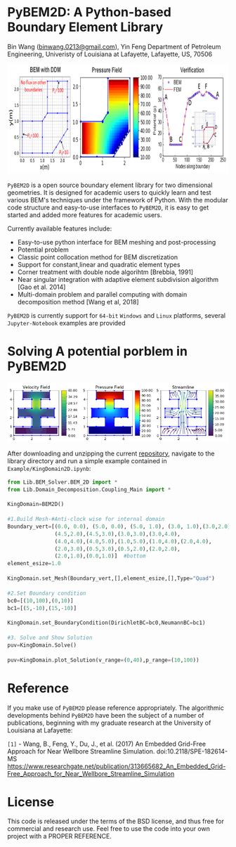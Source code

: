 PyBEM2D: A Python-based Boundary Element Library
==============================================================================================
Bin Wang (binwang.0213@gmail.com), Yin Feng
Department of Petroleum Engineering, Univeristy of Louisiana at Lafayette, Lafayette, US, 70506

<p align="center">
  <img src = "https://github.com/BinWang0213/PyBEM2D/blob/master/img/Multidomain.png" height="250">
</p>

`PyBEM2D` is a open source boundary element library for two dimensional geometries. It is designed for academic users to quickly learn and test various BEM's techniques under the framework of Python. With the modular code structure and easy-to-use interfaces to `PyBEM2D`, it is easy to get started and added more features for academic users. 

Currently available features include:
* Easy-to-use python interface for BEM meshing and post-processing
* Potential problem
* Classic point collocation method for BEM discretization
* Support for constant,linear and quadratic element types
* Corner treatment with double node algorihtm [Brebbia, 1991]
* Near singular integration with adaptive element subdivision algorithm [Gao et al. 2014]
* Multi-domain problem and parallel computing with domain decomposition method [Wang et al, 2018]

`PyBEM2D` is currently support for `64-bit` `Windows` and `Linux` platforms, several `Jupyter-Notebook` examples are provided 


# Solving A potential porblem in PyBEM2D

<p align="center">
  <img src = "https://github.com/BinWang0213/PyBEM2D/blob/master/img/KingDomain.png">
</p>

After downloading and unzipping the current <a href="https://github.com/BinWang0213/PyBEM2D/archive/master.zip">repository</a>, navigate to the library directory and run a simple example contained in `Example/KingDomain2D.ipynb`:
```python
from Lib.BEM_Solver.BEM_2D import *
from Lib.Domain_Decomposition.Coupling_Main import *

KingDomain=BEM2D()

#1.Build Mesh-#Anti-clock wise for internal domain
Boundary_vert=[(0.0, 0.0), (5.0, 0.0), (5.0, 1.0), (3.0, 1.0),(3.0,2.0), #bottom
               (4.5,2.0),(4.5,3.0),(3.0,3.0),(3.0,4.0),                  #middle
               (4.0,4.0),(4.0,5.0),(1.0,5.0),(1.0,4.0),(2.0,4.0),        #top
               (2.0,3.0),(0.5,3.0),(0.5,2.0),(2.0,2.0),                  #middle
               (2.0,1.0),(0.0,1.0)]  #bottom
element_esize=1.0

KingDomain.set_Mesh(Boundary_vert,[],element_esize,[],Type="Quad")

#2.Set Boundary condition
bc0=[(10,100),(0,10)]
bc1=[(5,-10),(15,-10)]

KingDomain.set_BoundaryCondition(DirichletBC=bc0,NeumannBC=bc1)

#3. Solve and Show Solution
puv=KingDomain.Solve()

puv=KingDomain.plot_Solution(v_range=(0,40),p_range=(10,100))
```

# Reference

If you make use of `PyBEM2D` please reference appropriately. The algorithmic developments behind `PyBEM2D` have been the subject of a number of publications, beginning with my graduate research at the University of Louisiana at Lafayette:

`[1]` - Wang, B., Feng, Y., Du, J., et al. (2017) An Embedded Grid-Free Approach for Near Wellbore Streamline Simulation. doi:10.2118/SPE-182614-MS
https://www.researchgate.net/publication/313665682_An_Embedded_Grid-Free_Approach_for_Near_Wellbore_Streamline_Simulation

# License

This code is released under the terms of the BSD license, and thus free for commercial and research use. Feel free to use the code into your own project with a PROPER REFERENCE.  




